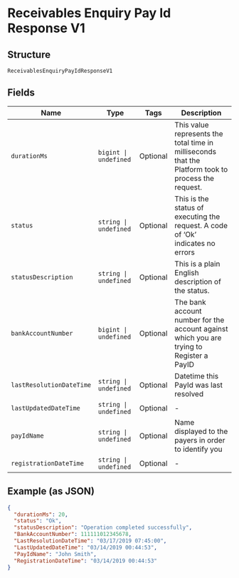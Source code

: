 
# Receivables Enquiry Pay Id Response V1

## Structure

`ReceivablesEnquiryPayIdResponseV1`

## Fields

| Name | Type | Tags | Description |
|  --- | --- | --- | --- |
| `durationMs` | `bigint \| undefined` | Optional | This value represents the total time in milliseconds that the Platform took to process the request. |
| `status` | `string \| undefined` | Optional | This is the status of executing the request.&nbsp;A code of ‘Ok’ indicates no errors |
| `statusDescription` | `string \| undefined` | Optional | This is a plain English description of the status. |
| `bankAccountNumber` | `bigint \| undefined` | Optional | The bank account number for the account against which you are trying to Register a PayID |
| `lastResolutionDateTime` | `string \| undefined` | Optional | Datetime this PayId was last resolved |
| `lastUpdatedDateTime` | `string \| undefined` | Optional | - |
| `payIdName` | `string \| undefined` | Optional | Name displayed to the payers in order to identify you |
| `registrationDateTime` | `string \| undefined` | Optional | - |

## Example (as JSON)

```json
{
  "durationMs": 20,
  "status": "Ok",
  "statusDescription": "Operation completed successfully",
  "BankAccountNumber": 111111012345678,
  "LastResolutionDateTime": "03/17/2019 07:45:00",
  "LastUpdatedDateTime": "03/14/2019 00:44:53",
  "PayIdName": "John Smith",
  "RegistrationDateTime": "03/14/2019 00:44:53"
}
```

